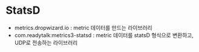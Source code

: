 # StatsD

- metrics.dropwizard.io : metric 데이터를 만드는 라이브러리
- com.readytalk:metrics3-statsd : metric 데이터를 statsD 형식으로 변환하고, UDP로 전송하는 라이브러리

